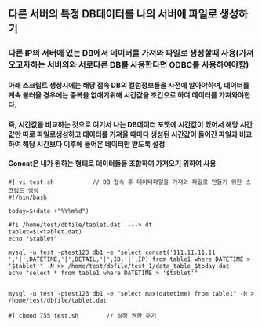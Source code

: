 ## 다른 서버의 특정 DB데이터를 나의 서버에 파일로 생성하기
### 다른 IP의 서버에 있는 DB에서 데이터를 가져와 파일로 생성할때 사용(가져오고자하는 서버의와 서로다른 DB를 사용한다면 ODBC를 사용하여야함)
#### 아래 스크립트 생성시에는 해당 접속 DB의 컬럼정보들을 사전에 알아야하며, 데이터를 계속 불러올 경우에는 중복을 없애기위해 시간값을 조건으로 하여 데이터를 가져와야한다.
#### 즉, 시간값을 비교하는 것으로 여기서 나는 DB데이터 포맷에 시간값이 있어서 해당 시간값만 따로 파일로생성하고 데이터를 가져올 때마다 생성된 시간값이 들어간 파일과 비교하여 해당 시간보다 이후에 들어온 데이터만 받도록 설정
#### Concat은 내가 원하는 형태로 데이터들을 조합하여 가져오기 위하여 사용
```
#] vi test.sh           // DB 접속 후 데이터파일을 가져와 파일로 만들기 위한 스크립트 생성
#!/bin/bash

today=$(date +"%Y%m%d")              

#fi /home/test/dbfile/tablet.dat  ---> dt
tablet=$(<tablet.dat)
echo "$tablet"

mysql -u test -ptest123 db1 -e "select concat('111.11.11.11 ','|',DATETIME,'|',DETAIL,'|',ID,'|',IP) from table1 where DATETIME > '$tablet'" -N >> /home/test/dbfile/test_1/data_table_$today.dat
echo "select * from table1 where DATETIME > '$tablet'"


mysql -u test -ptest123 db1 -e "select max(datetime) from table1" -N > /home/test/dbfile/tablet.dat

#] chmod 755 test.sh        // 실행 권한 주기
```
